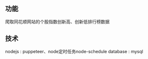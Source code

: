 ## 功能 ##
爬取同花顺网站的个股指数创新高、创新低排行榜数据

## 技术 ##
nodejs : puppeteer、node定时任务node-schedule
database : mysql